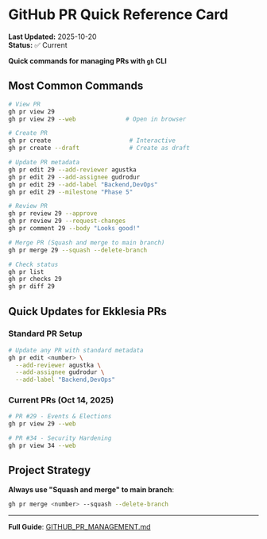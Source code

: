 # GitHub PR Quick Reference Card

**Last Updated:** 2025-10-20  
**Status:** ✅ Current

**Quick commands for managing PRs with `gh` CLI**

## Most Common Commands

```bash
# View PR
gh pr view 29
gh pr view 29 --web              # Open in browser

# Create PR
gh pr create                      # Interactive
gh pr create --draft              # Create as draft

# Update PR metadata
gh pr edit 29 --add-reviewer agustka
gh pr edit 29 --add-assignee gudrodur
gh pr edit 29 --add-label "Backend,DevOps"
gh pr edit 29 --milestone "Phase 5"

# Review PR
gh pr review 29 --approve
gh pr review 29 --request-changes
gh pr comment 29 --body "Looks good!"

# Merge PR (Squash and merge to main branch)
gh pr merge 29 --squash --delete-branch

# Check status
gh pr list
gh pr checks 29
gh pr diff 29
```

## Quick Updates for Ekklesia PRs

### Standard PR Setup
```bash
# Update any PR with standard metadata
gh pr edit <number> \
  --add-reviewer agustka \
  --add-assignee gudrodur \
  --add-label "Backend,DevOps"
```

### Current PRs (Oct 14, 2025)
```bash
# PR #29 - Events & Elections
gh pr view 29 --web

# PR #34 - Security Hardening
gh pr view 34 --web
```

## Project Strategy

**Always use "Squash and merge" to main branch**:
```bash
gh pr merge <number> --squash --delete-branch
```

---

**Full Guide**: [GITHUB_PR_MANAGEMENT.md](GITHUB_PR_MANAGEMENT.md)
